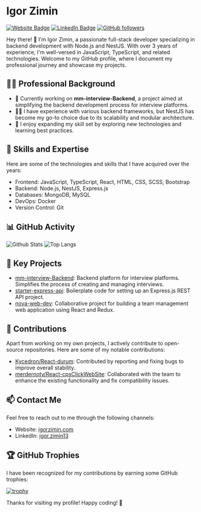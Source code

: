 # Igor Zimin

[![Website Badge](https://img.shields.io/badge/Website-igorzimin.com-blue?style=flat-square&logo=google-chrome)](https://igorzimin.com/)
[![LinkedIn Badge](https://img.shields.io/badge/LinkedIn-igor.zimin13-blue?style=flat-square&logo=linkedin)](https://www.linkedin.com/in/igor-zimin13/)
[![GitHub followers](https://img.shields.io/github/followers/merdernoty?label=Follow&style=flat-square)](https://github.com/merdernoty)

Hey there! 👋 I'm Igor Zimin, a passionate full-stack developer specializing in backend development with Node.js and NestJS. With over 3 years of experience, I'm well-versed in JavaScript, TypeScript, and related technologies. Welcome to my GitHub profile, where I document my professional journey and showcase my projects. 

## 👨‍💻 Professional Background

- 💼 Currently working on **mm-interview-Backend**, a project aimed at simplifying the backend development process for interview platforms.
- 👨‍💻 I have experience with various backend frameworks, but NestJS has become my go-to choice due to its scalability and modular architecture.
- 🌱 I enjoy expanding my skill set by exploring new technologies and learning best practices.

## 🚀 Skills and Expertise 

Here are some of the technologies and skills that I have acquired over the years:

- Frontend: JavaScript, TypeScript, React, HTML, CSS, SCSS, Bootstrap
- Backend: Node.js, NestJS, Express.js
- Databases: MongoDB, MySQL
- DevOps: Docker
- Version Control: Git

## 📊 GitHub Activity

![Github Stats](https://github-readme-stats.vercel.app/api?username=merdernoty&hide_title=true&hide=issues&count_private=true&show_icons=true&include_all_commits=true&bg_color=30,69579A,121019&text_color=ffffff&icon_color=ffffff&border_color=69579A)
![Top Langs](https://github-readme-stats.vercel.app/api/top-langs/?username=merdernoty&langs_count=6&layout=compact&hide_title=true&bg_color=30,121019,69579A&text_color=ffffff)

## 💼 Key Projects

- [mm-interview-Backend](https://github.com/merdernoty/mm-interview-Backend): Backend platform for interview platforms. Simplifies the process of creating and managing interviews.
- [starter-express-api](https://github.com/merdernoty/starter-express-api): Boilerplate code for setting up an Express.js REST API project.
- [nova-web-dev](https://github.com/merdernoty/nova-web-dev): Collaborative project for building a team management web application using React and Redux.

## 🤝 Contributions

Apart from working on my own projects, I actively contribute to open-source repositories. Here are some of my notable contributions:

- [Kycedron/React-durum](https://github.com/Kycedon/React-durum): Contributed by reporting and fixing bugs to improve overall stability.
- [merdernoty/React-cpsClickWebSite](https://github.com/merdernoty/React-cpsClickWebSite): Collaborated with the team to enhance the existing functionality and fix compatibility issues.

## 📫 Contact Me

Feel free to reach out to me through the following channels:

- Website: [igorzimin.com](https://igorzimin.com/)
- LinkedIn: [igor.zimin13](https://www.linkedin.com/in/igor-zimin13/)

## 🏆 GitHub Trophies

I have been recognized for my contributions by earning some GitHub trophies:

[![trophy](https://github-profile-trophy.vercel.app/?username=merdernoty&theme=juicyfresh)](https://github.com/merdernoty)

Thanks for visiting my profile! Happy coding! 🚀
